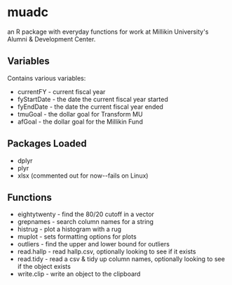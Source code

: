 muadc
=====

an R package with everyday functions for work at Millikin University's Alumni &amp; Development Center.

## Variables

Contains various variables:

* currentFY  - current fiscal year
* fyStartDate - the date the current fiscal year started
* fyEndDate - the date the current fiscal year ended
* tmuGoal - the dollar goal for Transform MU
* afGoal - the dollar goal for the Millikin Fund

## Packages Loaded

* dplyr
* plyr
* xlsx (commented out for now--fails on Linux)

## Functions

* eightytwenty - find the 80/20 cutoff in a vector
* grepnames - search column names for a string
* histrug - plot a histogram with a rug
* muplot - sets formatting options for plots
* outliers - find the upper and lower bound for outliers
* read.hallp - read hallp.csv, optionally looking to see if it exists
* read.tidy - read a csv & tidy up column names, optionally looking to see if the object exists
* write.clip - write an object to the clipboard
